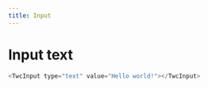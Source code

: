 ```yaml
---
title: Input
---
```

<script setup lang="ts">
import TwcInput from "@/components/TwcInput.vue"
</script>

# Input text

<div class="component-preview">
    <TwcInput label="Name"></TwcInput>
</div>

```js
<TwcInput type="text" value="Hello world!"></TwcInput>
```
